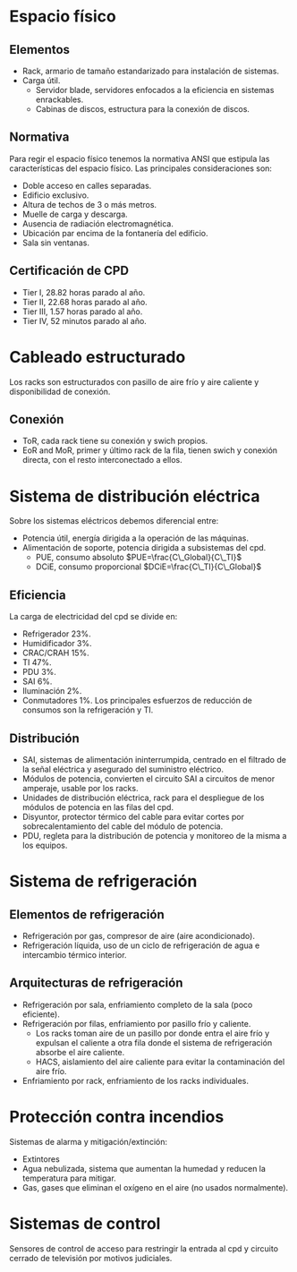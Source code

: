 # Espacio físico
## Elementos
- Rack, armario de tamaño estandarizado para instalación de sistemas.
- Carga útil.
	- Servidor blade, servidores enfocados a la eficiencia en sistemas enrackables.
	- Cabinas de discos, estructura para la conexión de discos.
## Normativa
Para regir el espacio físico tenemos la normativa ANSI que estipula las características del espacio físico. Las principales consideraciones son:
- Doble acceso en calles separadas.
- Edificio exclusivo.
- Altura de techos de 3 o más metros.
- Muelle de carga y descarga.
- Ausencia de radiación electromagnética.
- Ubicación par encima de la fontanería del edificio.
- Sala sin ventanas.
## Certificación de CPD
- Tier I, 28.82 horas parado al año.
- Tier II, 22.68 horas parado al año.
- Tier III, 1.57 horas parado al año.
- Tier IV, 52 minutos parado al año.
# Cableado estructurado
Los racks son estructurados con pasillo de aire frío y aire caliente y disponibilidad de conexión.
## Conexión
- ToR, cada rack tiene su conexión y swich propios.
- EoR and MoR, primer y último rack de la fila, tienen swich y conexión directa, con el resto interconectado a ellos.
# Sistema de distribución eléctrica
Sobre los sistemas eléctricos debemos diferencial entre:
- Potencia útil, energía dirigida a la operación de las máquinas.
- Alimentación de soporte, potencia dirigida a subsistemas del cpd.
	- PUE, consumo absoluto $PUE=\frac{C\_Global}{C\_TI}$
	- DCiE, consumo proporcional $DCiE=\frac{C\_TI}{C\_Global}$
## Eficiencia
La carga de electricidad del cpd se divide en:
- Refrigerador 23%.
- Humidificador 3%.
- CRAC/CRAH 15%.
- TI 47%.
- PDU 3%.
- SAI 6%.
- Iluminación 2%.
- Conmutadores 1%.
Los principales esfuerzos de reducción de consumos son la refrigeración y TI.
## Distribución
- SAI, sistemas de alimentación ininterrumpida, centrado en el filtrado de la señal eléctrica y asegurado del suministro eléctrico.
- Módulos de potencia, convierten el circuito SAI a circuitos de menor amperaje, usable por los racks.
- Unidades de distribución eléctrica, rack para el despliegue de los módulos de potencia en las filas del cpd.
- Disyuntor, protector térmico del cable para evitar cortes por sobrecalentamiento del cable del módulo de potencia.
- PDU, regleta para la distribución de potencia y monitoreo de la misma a los equipos.
# Sistema de refrigeración
## Elementos de refrigeración
- Refrigeración por gas, compresor de aire (aire acondicionado).
- Refrigeración líquida, uso de un ciclo de refrigeración de agua e intercambio térmico interior.
## Arquitecturas de refrigeración
- Refrigeración por sala, enfriamiento completo de la sala (poco eficiente).
- Refrigeración por filas, enfriamiento por pasillo frío y caliente.
	- Los racks toman aire de un pasillo por donde entra el aire frío y expulsan el caliente a otra fila donde el sistema de refrigeración absorbe el aire caliente.
	- HACS, aislamiento del aire caliente para evitar la contaminación del aire frío.
- Enfriamiento por rack, enfriamiento de los racks individuales.
# Protección contra incendios
Sistemas de alarma y mitigación/extinción:
- Extintores
- Agua nebulizada, sistema que aumentan la humedad y reducen la temperatura para mitigar.
- Gas, gases que eliminan el oxígeno en el aire (no usados normalmente).
# Sistemas de control
Sensores de control de acceso para restringir la entrada al cpd y circuito cerrado de televisión por motivos judiciales.